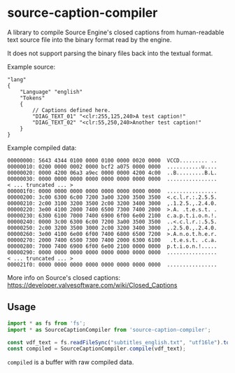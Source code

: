 # source-caption-compiler

A library to compile Source Engine's closed captions from human-readable text source file into the binary format read by the engine.

It does not support parsing the binary files back into the textual format.

Example source:
```
"lang"
{ 
	"Language" "english"
	"Tokens"
	{ 
		// Captions defined here.
		"DIAG_TEXT_01" "<clr:255,125,240>A test caption!"
		"DIAG_TEXT_02" "<clr:55,250,240>Another test caption!"
	}
}
```

Example compiled data:
```
00000000: 5643 4344 0100 0000 0100 0000 0020 0000  VCCD......... ..
00000010: 0200 0000 0002 0000 bcf2 a075 0000 0000  ...........u....
00000020: 0000 4200 06a3 a9ec 0000 0000 4200 4c00  ..B.........B.L.
00000030: 0000 0000 0000 0000 0000 0000 0000 0000  ................
< ... truncated ... >
000001f0: 0000 0000 0000 0000 0000 0000 0000 0000  ................
00000200: 3c00 6300 6c00 7200 3a00 3200 3500 3500  <.c.l.r.:.2.5.5.
00000210: 2c00 3100 3200 3500 2c00 3200 3400 3000  ,.1.2.5.,.2.4.0.
00000220: 3e00 4100 2000 7400 6500 7300 7400 2000  >.A. .t.e.s.t. .
00000230: 6300 6100 7000 7400 6900 6f00 6e00 2100  c.a.p.t.i.o.n.!.
00000240: 0000 3c00 6300 6c00 7200 3a00 3500 3500  ..<.c.l.r.:.5.5.
00000250: 2c00 3200 3500 3000 2c00 3200 3400 3000  ,.2.5.0.,.2.4.0.
00000260: 3e00 4100 6e00 6f00 7400 6800 6500 7200  >.A.n.o.t.h.e.r.
00000270: 2000 7400 6500 7300 7400 2000 6300 6100   .t.e.s.t. .c.a.
00000280: 7000 7400 6900 6f00 6e00 2100 0000 0000  p.t.i.o.n.!.....
00000290: 0000 0000 0000 0000 0000 0000 0000 0000  ................
< ... truncated ... >
000021f0: 0000 0000 0000 0000 0000 0000 0000 0000  ................
```

More info on Source's closed captions: https://developer.valvesoftware.com/wiki/Closed_Captions

## Usage

```ts
import * as fs from 'fs';
import * as SourceCaptionCompiler from 'source-caption-compiler';

const vdf_text = fs.readFileSync("subtitles_english.txt", "utf16le").toString();
const compiled = SourceCaptionCompiler.compile(vdf_text);
```

`compiled` is a buffer with raw compiled data.
